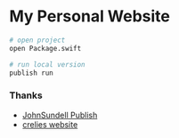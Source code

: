 # My Personal Website

```bash
# open project
open Package.swift

# run local version
publish run
```


### Thanks

* [JohnSundell Publish](https://github.com/johnsundell/publish)
* [crelies website](https://github.com/crelies/christianelies.de)

